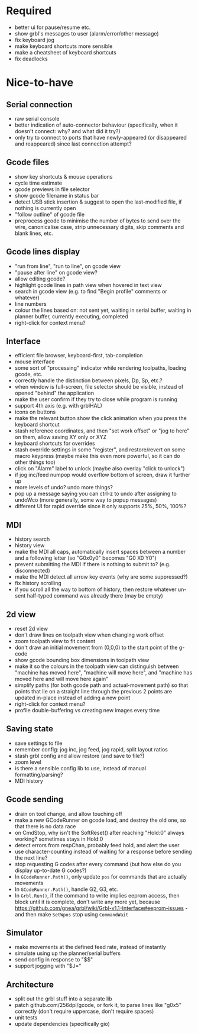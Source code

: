 # Required

 * better ui for pause/resume etc.
 * show grbl's messages to user (alarm/error/other message)
 * fix keyboard jog
 * make keyboard shortcuts more sensible
 * make a cheatsheet of keyboard shortcuts
 * fix deadlocks

# Nice-to-have

## Serial connection

 * raw serial console
 * better indication of auto-connector behaviour (specifically, when it doesn't connect: why? and what did it try?)
 * only try to connect to ports that have newly-appeared (or disappeared and reappeared) since last connection attempt?

## Gcode files

 * show key shortcuts & mouse operations
 * cycle time estimate
 * gcode previews in file selector
 * show gcode filename in status bar
 * detect USB stick insertion & suggest to open the last-modified file, if nothing is currently open
 * "follow outline" of gcode file
 * preprocess gcode to minimise the number of bytes to send over the wire, canonicalise case, strip unnecessary digits, skip comments and blank lines, etc.

## Gcode lines display
 * "run from line", "run to line", on gcode view
 * "pause after line" on gcode view?
 * allow editing gcode?
 * highlight gcode lines in path view when hovered in text view
 * search in gcode view (e.g. to find "Begin profile" comments or whatever)
 * line numbers
 * colour the lines based on: not sent yet, waiting in serial buffer, waiting in planner buffer, currently executing, completed
 * right-click for context menu?

## Interface

 * efficient file browser, keyboard-first, tab-completion
 * mouse interface
 * some sort of "processing" indicator while rendering toolpaths, loading gcode, etc.
 * correctly handle the distinction between pixels, Dp, Sp, etc.?
 * when window is full-screen, file selector should be visible, instead of opened "behind" the application
 * make the user confirm if they try to close while program is running
 * support 4th axis (e.g. with grblHAL)
 * icons on buttons
 * make the relevant button show the click animation when you press the keyboard shortcut
 * stash reference coordinates, and then "set work offset" or "jog to here" on them, allow saving XY only or XYZ
 * keyboard shortcuts for overrides
 * stash override settings in some "register", and restore/revert on some macro keypress (maybe make this even more powerful, so it can do other things too)
 * click on "Alarm" label to unlock (maybe also overlay "click to unlock")
 * if jog inc/feed numpop would overflow bottom of screen, draw it further up
 * more levels of undo? undo more things?
 * pop up a message saying you can ctrl-z to undo after assigning to undoWco (more generally, some way to popup messages)
 * different UI for rapid override since it only supports 25%, 50%, 100%?

## MDI

 * history search
 * history view
 * make the MDI all caps, automatically insert spaces between a number and a following letter (so "G0x0y0" becomes "G0 X0 Y0")
 * prevent submitting the MDI if there is nothing to submit to? (e.g. disconnected)
 * make the MDI detect all arrow key events (why are some suppressed?)
 * fix history scrolling
 * if you scroll all the way to bottom of history, then restore whatever un-sent half-typed command was already there (may be empty)

## 2d view

 * reset 2d view
 * don't draw lines on toolpath view when changing work offset
 * zoom toolpath view to fit content
 * don't draw an initial movement from (0,0,0) to the start point of the g-code
 * show gcode bounding box dimensions in toolpath view
 * make it so the colours in the toolpath view can distinguish between "machine has moved here", "machine will move here", and "machine has moved here and will move here again"
 * simplify paths (for both gcode path and actual-movement path) so that points that lie on a straight line through the previous 2 points are updated in-place instead of adding a new point
 * right-click for context menu?
 * profile double-buffering vs creating new images every time

## Saving state

 * save settings to file
 * remember config: jog inc, jog feed, jog rapid, split layout ratios
 * stash grbl config and allow restore (and save to file?)
 * zoom level
 * is there a sensible config lib to use, instead of manual formatting/parsing?
 * MDI history

## Gcode sending

 * drain on tool change, and allow touching off
 * make a new GCodeRunner on gcode load, and destroy the old one, so that there is no data race
 * on CmdStop, why isn't the SoftReset() after reaching "Hold:0" always working? sometimes stays in Hold:0
 * detect errors from respChan, probably feed hold, and alert the user
 * use character-counting instead of waiting for a response before sending the next line?
 * stop requesting G codes after every command (but how else do you display up-to-date G codes?)
 * In `GCodeRunner.Path()`, only update `pos` for commands that are actually movements
 * In `GCodeRunner.Path()`, handle G2, G3, etc.
 * In `Grbl.Run()`, if the command to write implies eeprom access, then block until it is complete, don't write any more yet, because https://github.com/gnea/grbl/wiki/Grbl-v1.1-Interface#eeprom-issues - and then make `SetWpos` stop using `CommandWait`

## Simulator

 * make movements at the defined feed rate, instead of instantly
 * simulate using up the planner/serial buffers
 * send config in response to "$$"
 * support jogging with "$J="

## Architecture

 * split out the grbl stuff into a separate lib
 * patch github.com/256dpi/gcode, or fork it, to parse lines like "g0x5" correctly (don't require uppercase, don't require spaces)
 * unit tests
 * update dependencies (specifically gio)
